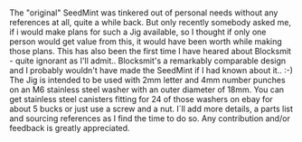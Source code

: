 ### 
The "original" SeedMint was tinkered out of personal needs without any references at all, quite a while back. 
But only recently somebody asked me, if i would make plans for such a Jig available, so I thought if only one person would get value from this, it would have been worth while making those plans. This has also been the first time I have heared about Blocksmit - quite ignorant as I'll admit..
Blocksmit's a remarkably comparable design and I probably wouldn't have made the SeedMint if I had known about it.. :-)
The Jig is intended to be used with 2mm letter and 4mm number punches on an M6 stainless steel washer with an outer diameter of 18mm.
You can get stainless steel canisters fitting for 24 of those washers on ebay for about 5 bucks or just use a screw and a nut.
I´ll add more details, a parts list and sourcing references as I find the time to do so. 
Any contribution and/or feedback is greatly appreciated.



<!--
**SeedMint/SeedMint** is a ✨ _special_ ✨ repository because its `README.md` (this file) appears on your GitHub profile.

Here are some ideas to get you started:

- 🔭 I’m currently working on ...
- 🌱 I’m currently learning ...
- 👯 I’m looking to collaborate on ...
- 🤔 I’m looking for help with ...
- 💬 Ask me about ...
- 📫 How to reach me: ...
- 😄 Pronouns: ...
- ⚡ Fun fact: ...
-->
